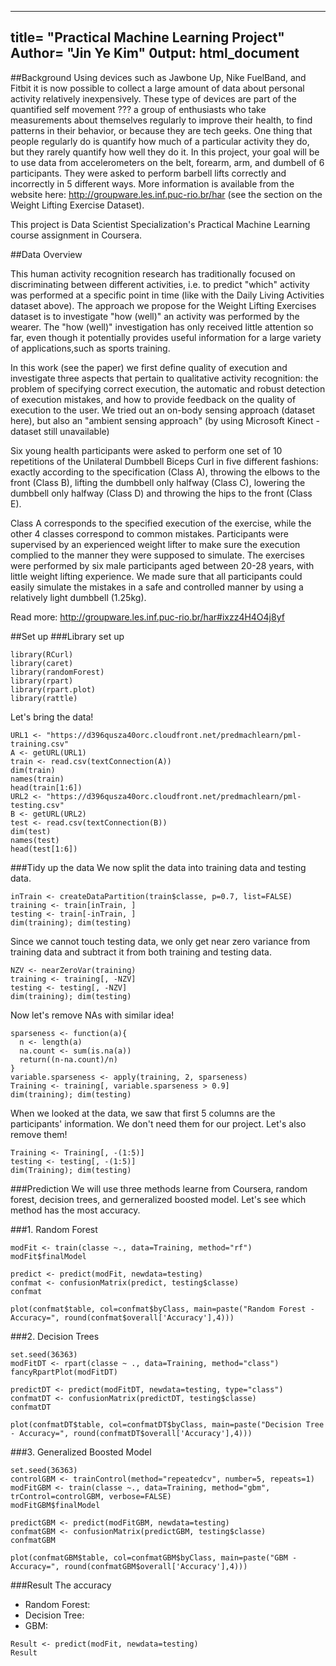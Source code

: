 -------------
title= "Practical Machine Learning Project"
Author= "Jin Ye Kim"
0utput: html_document
-------------
##Background
Using devices such as Jawbone Up, Nike FuelBand, and Fitbit it is now possible to collect a large amount of data about personal activity relatively inexpensively. These type of devices are part of the quantified self movement ??? a group of enthusiasts who take measurements about themselves regularly to improve their health, to find patterns in their behavior, or because they are tech geeks. One thing that people regularly do is quantify how much of a particular activity they do, but they rarely quantify how well they do it. In this project, your goal will be to use data from accelerometers on the belt, forearm, arm, and dumbell of 6 participants. They were asked to perform barbell lifts correctly and incorrectly in 5 different ways. More information is available from the website here: http://groupware.les.inf.puc-rio.br/har (see the section on the Weight Lifting Exercise Dataset).

This project is Data Scientist Specialization's Practical Machine Learning course assignment in Coursera.

##Data Overview



This human activity recognition research has traditionally focused on discriminating between different activities, i.e. to predict "which" activity was performed at a specific point in time (like with the Daily Living Activities dataset above). The approach we propose for the Weight Lifting Exercises dataset is to investigate "how (well)" an activity was performed by the wearer. The "how (well)" investigation has only received little attention so far, even though it potentially provides useful information for a large variety of applications,such as sports training.

In this work (see the paper) we first define quality of execution and investigate three aspects that pertain to qualitative activity recognition: the problem of specifying correct execution, the automatic and robust detection of execution mistakes, and how to provide feedback on the quality of execution to the user. We tried out an on-body sensing approach (dataset here), but also an "ambient sensing approach" (by using Microsoft Kinect - dataset still unavailable) 

Six young health participants were asked to perform one set of 10 repetitions of the Unilateral Dumbbell Biceps Curl in five different fashions: exactly according to the specification (Class A), throwing the elbows to the front (Class B), lifting the dumbbell only halfway (Class C), lowering the dumbbell only halfway (Class D) and throwing the hips to the front (Class E).

Class A corresponds to the specified execution of the exercise, while the other 4 classes correspond to common mistakes. Participants were supervised by an experienced weight lifter to make sure the execution complied to the manner they were supposed to simulate. The exercises were performed by six male participants aged between 20-28 years, with little weight lifting experience. We made sure that all participants could easily simulate the mistakes in a safe and controlled manner by using a relatively light dumbbell (1.25kg).


Read more: http://groupware.les.inf.puc-rio.br/har#ixzz4H4O4j8yf


##Set up
###Library set up
```{r}
library(RCurl)
library(caret)
library(randomForest)
library(rpart)
library(rpart.plot)
library(rattle)
```

Let's  bring the data!
```{r}
URL1 <- "https://d396qusza40orc.cloudfront.net/predmachlearn/pml-training.csv"
A <- getURL(URL1)
train <- read.csv(textConnection(A))
dim(train)
names(train)
head(train[1:6])
URL2 <- "https://d396qusza40orc.cloudfront.net/predmachlearn/pml-testing.csv"
B <- getURL(URL2)
test <- read.csv(textConnection(B))
dim(test)
names(test)
head(test[1:6])
```

###Tidy up the data
We now split the data into training data and testing data. 
```{r}
inTrain <- createDataPartition(train$classe, p=0.7, list=FALSE)
training <- train[inTrain, ]
testing <- train[-inTrain, ]
dim(training); dim(testing)
```

Since we cannot touch testing data, we only get near zero variance from training data and subtract it from both training and testing data.
```{r}
NZV <- nearZeroVar(training)
training <- training[, -NZV]
testing <- testing[, -NZV]
dim(training); dim(testing)
```

Now let's remove NAs with similar idea!
```{r}
sparseness <- function(a){
  n <- length(a)
  na.count <- sum(is.na(a))
  return((n-na.count)/n)
}
variable.sparseness <- apply(training, 2, sparseness)
Training <- training[, variable.sparseness > 0.9]
dim(training); dim(testing)
```

When we looked at the data, we saw that first 5 columns are the participants' information. We don't need them for our project. Let's also remove them!
```{r}
Training <- Training[, -(1:5)]
testing <- testing[, -(1:5)]
dim(Training); dim(testing)
```


###Prediction
We will use three methods learne from Coursera, random forest, decision trees, and gerneralized boosted model. Let's see which method has the most accuracy.

###1. Random Forest
```{r}
modFit <- train(classe ~., data=Training, method="rf")
modFit$finalModel
```

```{r}
predict <- predict(modFit, newdata=testing)
confmat <- confusionMatrix(predict, testing$classe)
confmat
```

```{r}
plot(confmat$table, col=confmat$byClass, main=paste("Random Forest - Accuracy=", round(confmat$overall['Accuracy'],4)))
```

###2. Decision Trees
```{r}
set.seed(36363)
modFitDT <- rpart(classe ~ ., data=Training, method="class")
fancyRpartPlot(modFitDT)
```

```{r}
predictDT <- predict(modFitDT, newdata=testing, type="class")
confmatDT <- confusionMatrix(predictDT, testing$classe)
confmatDT
```

```{r}
plot(confmatDT$table, col=confmatDT$byClass, main=paste("Decision Tree - Accuracy=", round(confmatDT$overall['Accuracy'],4)))
```


###3. Generalized Boosted Model
```{r}
set.seed(36363)
controlGBM <- trainControl(method="repeatedcv", number=5, repeats=1)
modFitGBM <- train(classe ~., data=Training, method="gbm", trControl=controlGBM, verbose=FALSE)
modFitGBM$finalModel
```

```{r}
predictGBM <- predict(modFitGBM, newdata=testing)
confmatGBM <- confusionMatrix(predictGBM, testing$classe)
confmatGBM
```

```{r}
plot(confmatGBM$table, col=confmatGBM$byClass, main=paste("GBM - Accuracy=", round(confmatGBM$overall['Accuracy'],4)))
```

###Result
The accuracy
- Random Forest:
- Decision Tree:
- GBM:

```{r}
Result <- predict(modFit, newdata=testing)
Result
```
